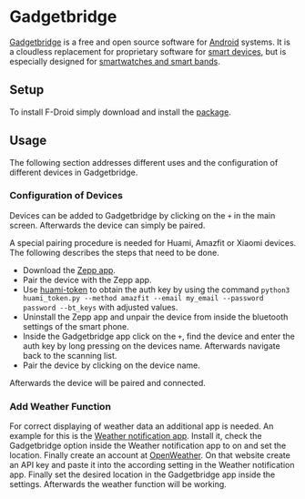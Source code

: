 # Gadgetbridge

[Gadgetbridge](https://codeberg.org/Freeyourgadget/Gadgetbridge/) is a free and open source software
for [Android](/wiki/android.md) systems.
It is a cloudless replacement for proprietary software for
[smart devices](/wiki/smart_devices.md), but is especially designed for
[smartwatches and smart bands](/wiki/smart_devices.md#smartwatches-and-smart-bands).

## Setup

To install F-Droid simply download and install the
[package](https://f-droid.org/packages/nodomain.freeyourgadget.gadgetbridge/).

## Usage

The following section addresses different uses and the configuration of different devices in
Gadgetbridge.

### Configuration of Devices

Devices can be added to Gadgetbridge by clicking on the `+` in the main screen.
Afterwards the device can simply be paired.

A special pairing procedure is needed for Huami, Amazfit or Xiaomi devices.
The following describes the steps that need to be done.

- Download the
  [Zepp app](https://play.google.com/store/apps/details?id=com.huami.watch.hmwatchmanager).
- Pair the device with the Zepp app.
- Use [huami-token](https://codeberg.org/argrento/huami-token/) to obtain the auth key by using the
  command `python3 huami_token.py --method amazfit --email my_email --password password --bt_keys`
  with adjusted values.
- Uninstall the Zepp app and unpair the device from inside the bluetooth settings of the smart
  phone.
- Inside the Gadgetbridge app click on the `+`, find the device and enter the auth key by long
  pressing on the devices name.
  Afterwards navigate back to the scanning list.
- Pair the device by clicking on the device name.

Afterwards the device will be paired and connected.

### Add Weather Function

For correct displaying of weather data an additional app is needed.
An example for this is the
[Weather notification app](https://f-droid.org/en/packages/ru.gelin.android.weather.notification/).
Install it, check the Gadgetbridge option inside the Weather notification app to on and set the
location.
Finally create an account at [OpenWeather](https://home.openweathermap.org).
On that website create an API key and paste it into the according setting in the Weather
notification app.
Finally set the desired location in the Gadgetbridge app inside the settings.
Afterwards the weather function will be working.
